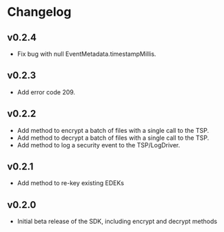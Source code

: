 # Changelog

## v0.2.4

- Fix bug with null EventMetadata.timestampMillis.

## v0.2.3

- Add error code 209.

## v0.2.2

- Add method to encrypt a batch of files with a single call to the TSP.
- Add method to decrypt a batch of files with a single call to the TSP.
- Add method to log a security event to the TSP/LogDriver.

## v0.2.1

- Add method to re-key existing EDEKs

## v0.2.0

- Initial beta release of the SDK, including encrypt and decrypt methods
